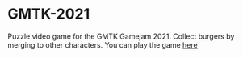 # GMTK-2021

Puzzle video game for the GMTK Gamejam 2021.
Collect burgers by merging to other characters.
You can play the game [here](https://khun-faucheur.itch.io/burger-more-yeah)
